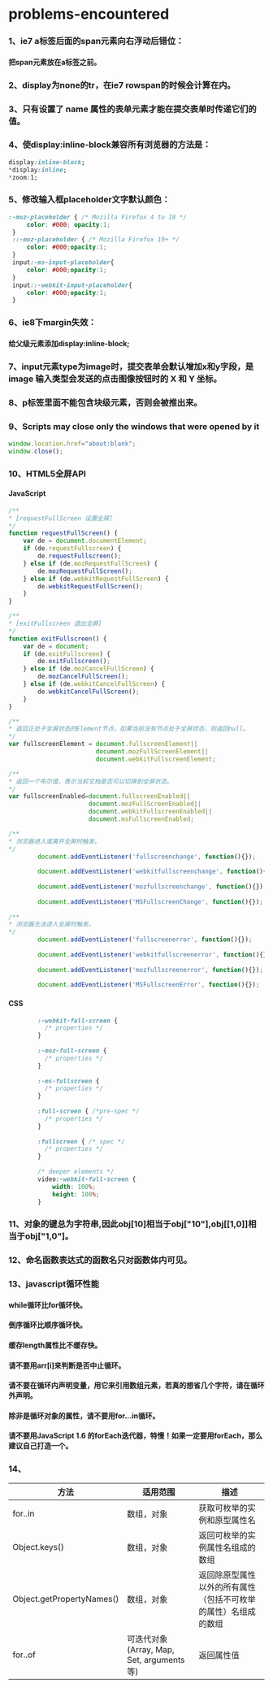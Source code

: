 # problems-encountered
### 1、ie7 a标签后面的span元素向右浮动后错位：
#### 把span元素放在a标签之前。

### 2、display为none的tr，在ie7 rowspan的时候会计算在内。

### 3、只有设置了 name 属性的表单元素才能在提交表单时传递它们的值。

### 4、使display:inline-block兼容所有浏览器的方法是：
```css
display:inline-block;
*display:inline;
*zoom:1;
```

### 5、修改输入框placeholder文字默认颜色：
```css
:-moz-placeholder { /* Mozilla Firefox 4 to 18 */
     color: #000; opacity:1; 
 }
 ::-moz-placeholder { /* Mozilla Firefox 19+ */
     color: #000;opacity:1;
 }
 input:-ms-input-placeholder{
     color: #000;opacity:1;
 }
 input::-webkit-input-placeholder{
     color: #000;opacity:1;
 }
```
### 6、ie8下margin失效：
#### 给父级元素添加display:inline-block; 

### 7、input元素type为image时，提交表单会默认增加x和y字段，是image 输入类型会发送的点击图像按钮时的 X 和 Y 坐标。

### 8、p标签里面不能包含块级元素，否则会被推出来。

### 9、Scripts may close only the windows that were opened by it
```javascript
window.location.href="about:blank";
window.close();
``` 
### 10、HTML5全屏API
#### JavaScript
```javascript
/**
* [requestFullScreen 设置全屏]
*/
function requestFullScreen() {
	var de = document.documentElement;
	if (de.requestFullscreen) {
		de.requestFullscreen();
	} else if (de.mozRequestFullScreen) {
		de.mozRequestFullScreen();
	} else if (de.webkitRequestFullScreen) {
		de.webkitRequestFullScreen();
	}
}

/**
* [exitFullscreen 退出全屏]
*/
function exitFullscreen() {
	var de = document;
	if (de.exitFullscreen) {
		de.exitFullscreen();
	} else if (de.mozCancelFullScreen) {
		de.mozCancelFullScreen();
	} else if (de.webkitCancelFullScreen) {
		de.webkitCancelFullScreen();
	}
}

/**
* 返回正处于全屏状态的Element节点，如果当前没有节点处于全屏状态，则返回null。
*/
var fullscreenElement = document.fullscreenElement||
                        document.mozFullScreenElement||
                        document.webkitFullscreenElement;

/**
* 返回一个布尔值，表示当前文档是否可以切换到全屏状态。
*/
var fullscreenEnabled=document.fullscreenEnabled||
                      document.mozFullScreenEnabled||
                      document.webkitFullscreenEnabled||
                      document.msFullscreenEnabled;

/**
* 浏览器进入或离开全屏时触发。
*/
        document.addEventListener('fullscreenchange', function(){});
 
        document.addEventListener('webkitfullscreenchange', function(){});
 
        document.addEventListener('mozfullscreenchange', function(){});
 
        document.addEventListener('MSFullscreenChange', function(){});
        
/**
* 浏览器无法进入全屏时触发。
*/
        document.addEventListener('fullscreenerror', function(){});
 
        document.addEventListener('webkitfullscreenerror', function(){});
 
        document.addEventListener('mozfullscreenerror', function(){});
 
        document.addEventListener('MSFullscreenError', function(){});
```
#### CSS
```css
        :-webkit-full-screen {
          /* properties */
        }
 
        :-moz-full-screen {
          /* properties */
        }
 
        :-ms-fullscreen {
          /* properties */
        }
 
        :full-screen { /*pre-spec */
          /* properties */
        }
 
        :fullscreen { /* spec */
          /* properties */
        }
 
        /* deeper elements */
        video:-webkit-full-screen {
            width: 100%;
            height: 100%;
        }
```

### 11、对象的键总为字符串,因此obj[10]相当于obj["10"],obj[[1,0]]相当于obj["1,0"]。

### 12、命名函数表达式的函数名只对函数体内可见。

### 13、javascript循环性能
#### while循环比for循环快。
#### 倒序循环比顺序循环快。
#### 缓存length属性比不缓存快。
#### 请不要用arr[i]来判断是否中止循环。
#### 请不要在循环内声明变量，用它来引用数组元素，若真的想省几个字符，请在循环外声明。
#### 除非是循环对象的属性，请不要用for...in循环。
#### 请不要用JavaScript 1.6 的forEach迭代器，特慢！如果一定要用forEach，那么建议自己打造一个。

### 14、
|方法	                 |适用范围	                               |描述                                                    |
|------------------------- |----------------------------------------|-------------------------------------------------------|
|for..in	           |数组，对象	                        |获取可枚举的实例和原型属性名                              |
|Object.keys()	           |数组，对象	                        |返回可枚举的实例属性名组成的数组                           |
|Object.getPropertyNames() |数组，对象	                        |返回除原型属性以外的所有属性（包括不可枚举的属性）名组成的数组|
|for..of	           |可迭代对象(Array, Map, Set, arguments等) |返回属性值                                                |
